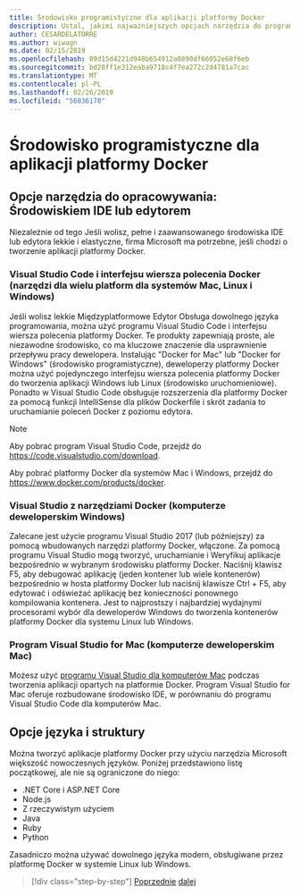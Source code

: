 ```yaml
---
title: Środowisko programistyczne dla aplikacji platformy Docker
description: Ustal, jakimi najważniejszych opcjach narzędzia do programowania, które obsługują programowanie platformy Docker w cyklu życia.
author: CESARDELATORRE
ms.author: wiwagn
ms.date: 02/15/2019
ms.openlocfilehash: 09d15d4221d948b654912a8890df66052e68f6eb
ms.sourcegitcommit: bd28ff1e312eaba9718c4f7ea272c2d4781a7cac
ms.translationtype: MT
ms.contentlocale: pl-PL
ms.lasthandoff: 02/26/2019
ms.locfileid: "56836178"
---
```

# <a name="development-environment-for-docker-apps"></a>Środowisko programistyczne dla aplikacji platformy Docker

## <a name="development-tools-choices-ide-or-editor"></a>Opcje narzędzia do opracowywania: Środowiskiem IDE lub edytorem

Niezależnie od tego Jeśli wolisz, pełne i zaawansowanego środowiska IDE lub edytora lekkie i elastyczne, firma Microsoft ma potrzebne, jeśli chodzi o tworzenie aplikacji platformy Docker.

### <a name="visual-studio-code-and-docker-cli-cross-platform-tools-for-mac-linux-and-windows"></a>Visual Studio Code i interfejsu wiersza polecenia Docker (narzędzi dla wielu platform dla systemów Mac, Linux i Windows)

Jeśli wolisz lekkie Międzyplatformowe Edytor Obsługa dowolnego języka programowania, można użyć programu Visual Studio Code i interfejsu wiersza polecenia platformy Docker. Te produkty zapewniają proste, ale niezawodne środowisko, co ma kluczowe znaczenie dla usprawnienie przepływu pracy dewelopera. Instalując "Docker for Mac" lub "Docker for Windows" (środowisko programistyczne), deweloperzy platformy Docker można użyć pojedynczego interfejsu wiersza polecenia platformy Docker do tworzenia aplikacji Windows lub Linux (środowisko uruchomieniowe). Ponadto w Visual Studio Code obsługuje rozszerzenia dla platformy Docker za pomocą funkcji IntelliSense dla plików Dockerfile i skrót zadania to uruchamianie poleceń Docker z poziomu edytora.

> [!NOTE]
>
> Aby pobrać program Visual Studio Code, przejdź do <https://code.visualstudio.com/download>.
>
> Aby pobrać platformy Docker dla systemów Mac i Windows, przejdź do <https://www.docker.com/products/docker>.

### <a name="visual-studio-with-docker-tools-windows-development-machine"></a>Visual Studio z narzędziami Docker (komputerze deweloperskim Windows)

Zalecane jest użycie programu Visual Studio 2017 (lub późniejszy) za pomocą wbudowanych narzędzi platformy Docker, włączone. Za pomocą programu Visual Studio mogą tworzyć, uruchamianie i Weryfikuj aplikacje bezpośrednio w wybranym środowisku platformy Docker. Naciśnij klawisz F5, aby debugować aplikację (jeden kontener lub wiele kontenerów) bezpośrednio w hosta platformy Docker lub naciśnij klawisze Ctrl + F5, aby edytować i odświeżać aplikację bez konieczności ponownego kompilowania kontenera. Jest to najprostszy i najbardziej wydajnymi procesorami wybór dla deweloperów Windows do tworzenia kontenerów platformy Docker dla systemu Linux lub Windows.

### <a name="visual-studio-for-mac-mac-development-machine"></a>Program Visual Studio for Mac (komputerze deweloperskim Mac)

Możesz użyć [programu Visual Studio dla komputerów Mac](https://visualstudio.microsoft.com/vs/mac/) podczas tworzenia aplikacji opartych na platformie Docker. Program Visual Studio for Mac oferuje rozbudowane środowisko IDE, w porównaniu do programu Visual Studio Code dla komputerów Mac.

## <a name="language-and-framework-choices"></a>Opcje języka i struktury

Można tworzyć aplikacje platformy Docker przy użyciu narzędzia Microsoft większość nowoczesnych języków. Poniżej przedstawiono listę początkowej, ale nie są ograniczone do niego:

- .NET Core i ASP.NET Core
- Node.js
- Z rzeczywistym użyciem
- Java
- Ruby
- Python

Zasadniczo można używać dowolnego języka modern, obsługiwane przez platformę Docker w systemie Linux lub Windows.

>[!div class="step-by-step"]
>[Poprzednie](deploy-azure-kubernetes-service.md)
>[dalej](docker-apps-inner-loop-workflow.md)
